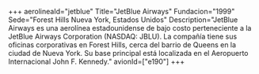 +++
aerolineaId="jetblue"
Title="JetBlue Airways"
Fundacion="1999"
Sede="Forest Hills Nueva York, Estados Unidos"
Description="JetBlue Airways es una aerolínea estadounidense de bajo costo perteneciente a la JetBlue Airways Corporation (NASDAQ: JBLU). La compañía tiene sus oficinas corporativas en Forest Hills, cerca del barrio de Queens en la ciudad de Nueva York. Su base principal está localizada en el Aeropuerto Internacional John F. Kennedy."
avionId=["e190"]
+++
